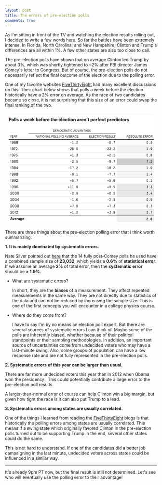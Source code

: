 ```yaml
---
layout: post
title: The errors of pre-election polls
comments: true
---
```


As I'm sitting in front of the TV and watching the election results rolling out, I decided to write a few words here. So far the battles have been extremely intense. In Florida, North Carolina, and New Hampshire, Clinton and Trump's differences are all within 1%. A few other states are also too close to call.

The pre-election polls have shown that on average Clinton led Trump by about 3%, which was shortly tightened to ~2% after FBI director James Comey's letter to Congress. But of course, the pre-election polls do not necessarily reflect the final outcome of the election due to the polling error.

One of my favorite websites [FiveThirtyEight](http://fivethirtyeight.com/) had many excellent discussions on this. Their chart below shows that polls a week before the election historically have a 2% error on average. As the race of two candidates became so close, it is not surprising that this size of an error could swap the final ranking of the two.

![_config.yml](/images/pre-election_poll_errors.png)

There are three things about the pre-election polling error that I think worth summarizing:

**1. It is mainly dominated by systematic errors.**

Nate Silver pointed out [here](http://fivethirtyeight.com/features/election-update-dont-ignore-the-polls-clinton-leads-but-its-a-close-race/) that the 14 fully post-Comey polls he used have a combined sample size of **23,032**, which yields a **0.6%** of **statistical error**. If we assume an average **2%** of total error, then the **systematic error** should be **> 1.9%**.

* What are systematic errors?

  In short, they are the **biases** of a measurement. They affect repeated measurements in the same way. They are not directly due to statistics of the data and can not be reduced by increasing the sample size. This is one of the first concepts you will encounter in a college physics course.

* Where do they come from?

  I have to say I'm by no means an election poll expert. But there are several sources of systematic errors I can think of. Maybe some of the polls are inherently biased, whether because of their political standpoints or their sampling methodologies. In addition, an important source of uncertainties come from undecided voters who may have a last-minute swing. Also, some groups of population can have a low response rate and are not fully represented in the pre-election polls.

**2. Systematic errors of this year can be larger than usual.**

There are far more undecided voters this year than in 2012 when Obama won the presidency . This could potentially contribute a large error to the pre-election poll results.

A larger-than-normal error of course can help Clinton win a big margin, but given how tight the race is it can also put Trump to a lead.

**3. Systematic errors among states are usually correlated.**

One of the things I learned from reading the [FiveThirtyEight](http://fivethirtyeight.com/) blogs is that historically the polling errors among states are usually correlated. This means if a swing state which originally favored Clinton in the pre-election polls turned out to be supporting Trump in the end, several other states could do the same.

This is not hard to understand. If one of the candidates did a better job campaigning in the last minute, undecided voters across states could be influenced in a similar way.

-----------------------------

It's already 9pm PT now, but the final result is still not determined. Let's see who will eventually use the polling error to their advantage!

